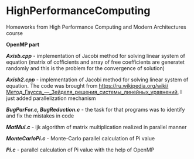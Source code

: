 # HighPerformanceComputing
Homeworks from High Performance Computing and Modern Architectures course

**OpenMP part**

***Axisb.cpp*** - implementation of Jacobi method for solving linear system of equation (matrix of cofficients and array of free coefficients are generatet randomly and this is the problem for the convergence of solution)

***Axisb2.cpp*** - implementation of Jacobi method for solving linear system of equation. The code was brought from <https://ru.wikipedia.org/wiki/Метод_Гаусса_—_Зейделя_решения_системы_линейных_уравнений>, I just added parallelization mechanism

***BugParFor.c, BugReduction.c*** - the task for that programs was to identify and fix the mistakes in code

***MatMul.c*** - ijk algorithm of matrix multiplication realized in parallel manner

***MonteCarloPi.c*** - Monte-Carlo parallel calculation of Pi value 

***Pi.c*** - parallel calculation of Pi value with the help of OpenMP



